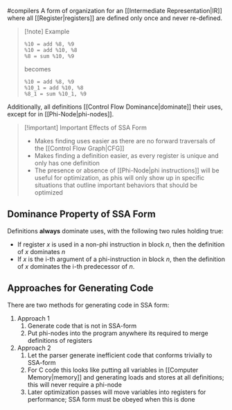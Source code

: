 #compilers 
A form of organization for an [[Intermediate Representation|IR]] where all [[Register|registers]] are defined only once and never re-defined.

>[!note] Example
>```assembly
>%10 = add %8, %9
>%10 = add %10, %8
>%8 = sum %10, %9
>```
>becomes
>```assembly
>%10 = add %8, %9
>%10_1 = add %10, %8
>%8_1 = sum %10_1, %9
>```

Additionally, all definitions [[Control Flow Dominance|dominate]] their uses, except for in [[Phi-Node|phi-nodes]].

>[!important] Important Effects of SSA Form
>- Makes finding uses easier as there are no forward traversals of the [[Control Flow Graph|CFG]]
>- Makes finding a definition easier, as every register is unique and only has one definition
>- The presence or absence of [[Phi-Node|phi instructions]] will be useful for optimization, as phis will only show up in specific situations that outline important behaviors that should be optimized

## Dominance Property of SSA Form
Definitions **always** dominate uses, with the following two rules holding true:
- If register $x$ is used in a non-phi instruction in block $n$, then the definition of $x$ dominates $n$
- If $x$ is the  i-th argument of a phi-instruction in block $n$, then the definition of $x$ dominates the i-th predecessor of $n$.

## Approaches for Generating Code
There are two methods for generating code in SSA form:

1. Approach 1
	1. Generate code that is not in SSA-form
	2. Put phi-nodes into the program anywhere its required to merge definitions of registers
2. Approach 2
	1. Let the parser generate inefficient code that conforms trivially to SSA-form
	2. For C code this looks like putting all variables in [[Computer Memory|memory]] and generating loads and stores at all definitions; this will never require a phi-node
	3. Later optimization passes will move variables into registers for performance; SSA form must be obeyed when this is done